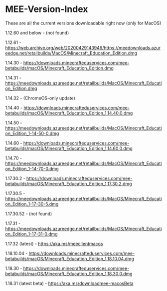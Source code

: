 # MEE-Version-Index
These are all the current versions downloadable right now (only for MacOS)

1.12.60 and below - (not found)

1.12.61 - https://web.archive.org/web/20200429143946/https://meedownloads.azureedge.net/retailbuilds/MacOS/Minecraft_Education_Edition.dmg

1.14.30 - https://downloads.minecrafteduservices.com/mee-betabuilds/macOS/Minecraft_Education_Edition.dmg

1.14.31 - https://meedownloads.azureedge.net/retailbuilds/MacOS/Minecraft_Education_Edition.dmg

1.14.32 - (ChromeOS-only update)

1.14.40 - https://downloads.minecrafteduservices.com/mee-betabuilds/macOS/Minecraft_Education_Edition_1.14.40.0.dmg

1.14.50 - https://meedownloads.azureedge.net/retailbuilds/MacOS/Minecraft_Education_Edition_1-14-50-0.dmg

1.14.60 - https://downloads.minecrafteduservices.com/mee-betabuilds/macOS/Minecraft_Education_Edition_1.14.60.0.dmg

1.14.70 - https://meedownloads.azureedge.net/retailbuilds/MacOS/Minecraft_Education_Edition_1-14-70-0.dmg

1.17.30.2 - https://downloads.minecrafteduservices.com/mee-betabuilds/macOS/Minecraft_Education_Edition_1.17.30.2.dmg

1.17.30.5 - https://meedownloads.azureedge.net/retailbuilds/MacOS/Minecraft_Education_Edition_1-17-30-5.dmg

1.17.30.52 - (not found)

1.17.31 - https://meedownloads.azureedge.net/retailbuilds/MacOS/Minecraft_Education_Edition_1-17-31-0.dmg

1.17.32 (latest) - https://aka.ms/meeclientmacos

1.18.10.04 - https://downloads.minecrafteduservices.com/mee-betabuilds/macOS/Minecraft_Education_Edition_1.18.10.04.dmg

1.18.30 - https://downloads.minecrafteduservices.com/mee-betabuilds/macOS/Minecraft_Education_Edition_1.18.30.0.dmg

1.18.31 (latest beta) - https://aka.ms/downloadmee-macosBeta
